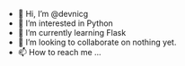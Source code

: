- 👋 Hi, I’m @devnicg
- 👀 I’m interested in Python
- 🌱 I’m currently learning Flask
- 💞️ I’m looking to collaborate on nothing yet.
- 📫 How to reach me ...

<!---
devnicg/devnicg is a ✨ special ✨ repository because its `README.md` (this file) appears on your GitHub profile.
You can click the Preview link to take a look at your changes.
--->
